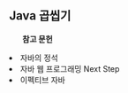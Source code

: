 <h2>Java 곱씹기</h2>

<ol><b>참고 문헌</b></ol>
<li>자바의 정석</li>
<li>자바 웹 프로그래밍 Next Step</li>
<li>이펙티브 자바</li>
